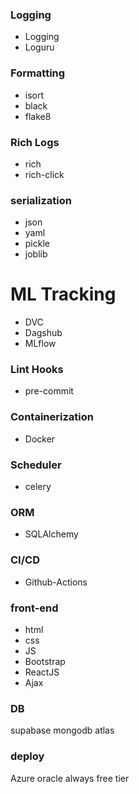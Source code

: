 ### Logging
- Logging
- Loguru

### Formatting
- isort
- black
- flake8

### Rich Logs
- rich
- rich-click

### serialization
- json
- yaml
- pickle
- joblib

# ML Tracking
- DVC
- Dagshub
- MLflow

### Lint Hooks
- pre-commit

### Containerization
- Docker

### Scheduler
- celery

### ORM
- SQLAlchemy

### CI/CD
- Github-Actions

### front-end
- html
- css
- JS
- Bootstrap
- ReactJS
- Ajax

### DB
supabase
mongodb atlas

### deploy
Azure
oracle always free tier
